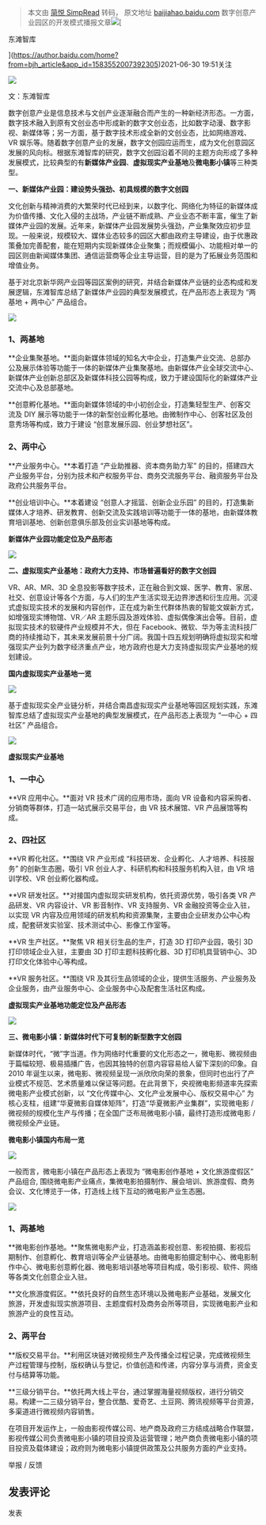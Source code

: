 > 本文由 [简悦 SimpRead](http://ksria.com/simpread/) 转码， 原文地址 [baijiahao.baidu.com](https://baijiahao.baidu.com/s?id=1703992460815643897&wfr=spider&for=pc) 数字创意产业园区的开发模式播报文章[![](https://pic.rmb.bdstatic.com/bjh/user/e10baf63598f7edc6c0bfe7e91cc1e25.jpeg?x-bce-process=image/resize,m_lfit,w_200,h_200&autime=46935)](https://author.baidu.com/home?from=bjh_article&app_id=1583552007392305)[

东滩智库

](https://author.baidu.com/home?from=bjh_article&app_id=1583552007392305)2021-06-30 19:51关注

![](https://pic.rmb.bdstatic.com/bjh/news/303a9c2f34aefdc796b551e761d34b19.jpeg@wm_2,t_55m+5a625Y+3L+S4nOa7qeaZuuW6kw==,fc_ffffff,ff_U2ltSGVp,sz_23,x_15,y_15)

文：东滩智库  

数字创意产业是信息技术与文创产业逐渐融合而产生的一种新经济形态。一方面，数字技术融入到原有文创业态中形成新的数字文创业态，比如数字动漫、数字影视、新媒体等；另一方面，基于数字技术形成全新的文创业态，比如网络游戏、VR 娱乐等。随着数字创意产业的发展，数字文创园应运而生，成为文化创意园区发展的风向标。根据东滩智库的研究，数字文创园沿着不同的主题方向形成了多种发展模式，比较典型的有**新媒体产业园**、**虚拟现实产业基地**及**微电影小镇**等三种类型。  

**一、新媒体产业园：建设势头强劲、初具规模的数字文创园**

文化创新与精神消费的大繁荣时代已经到来，以数字化、网络化为特征的新媒体成为价值传播、文化入侵的主战场，产业链不断成熟、产业业态不断丰富，催生了新媒体产业园的发展。近年来，新媒体产业园发展势头强劲，产业集聚效应初步显现。一般来说，规模较大、媒体业态较多的园区大都由政府主导建设，由于优惠政策叠加完善配套，能在短期内实现新媒体企业聚集；而规模偏小、功能相对单一的园区则由新闻媒体集团、通信运营商等企业主导运营，目的是为了拓展业务范围和增值业务。

基于对北京新华网产业园等园区案例的研究，并结合新媒体产业链的业态构成和发展逻辑，东滩智库总结了新媒体产业园的典型发展模式，在产品形态上表现为 “两基地 + 两中心” 产品组合。

![](https://pic.rmb.bdstatic.com/bjh/news/b2d085914b7969168914219bc68be8a9.jpeg@wm_2,t_55m+5a625Y+3L+S4nOa7qeaZuuW6kw==,fc_ffffff,ff_U2ltSGVp,sz_23,x_15,y_15)

### 1、两基地

**企业集聚基地。**面向新媒体领域的知名大中企业，打造集产业交流、总部办公及展示体验等功能于一体的新媒体产业集聚基地。由新媒体产业全球交流中心、新媒体产业创新总部区及新媒体科技公园等构成，致力于建设国际化的新媒体产业交流中心及总部基地。  

**创意孵化基地。**面向新媒体领域的中小初创企业，打造集轻型生产、创客交流及 DIY 展示等功能于一体的新型创业孵化基地。由微制作中心、创客社区及创意秀场等构成，致力于建设 “创意发展乐园、创业梦想社区”。

### 2、两中心

**产业服务中心。**本着打造 “产业助推器、资本商务助力军” 的目的，搭建四大产业服务平台，分别为技术和产权服务平台、商务交流服务平台、融资服务平台及政府公共服务平台。  

**创业培训中心。**本着建设 “创意人才摇篮、创新企业乐园” 的目的，打造集新媒体人才培养、研发教育、创新交流及实践培训等功能于一体的基地，由新媒体教育培训基地、创新创意俱乐部及创业实训基地等构成。

**新媒体产业园功能定位及产品形态**

![](https://pic.rmb.bdstatic.com/bjh/down/3d7294ea0c7f4e98dc599352a7fc1226.jpeg@wm_2,t_55m+5a625Y+3L+S4nOa7qeaZuuW6kw==,fc_ffffff,ff_U2ltSGVp,sz_23,x_15,y_15)

**二、虚拟现实产业基地：政府大力支持、市场普遍看好的数字文创园**

VR、AR、MR、3D 全息投影等数字技术，正在融合到文娱、医学、教育、家居、社交、创意设计等各个方面，与人们的生产生活实现无边界渗透和衍生应用。沉浸式虚拟现实技术的发展和内容创作，正在成为新生代群体热衷的智能文娱新方式，如增强现实博物馆、VR／AR 主题乐园及游戏体验、虚拟偶像演出会等。目前，虚拟现实技术的软硬件产业规模并不大，但在 Facebook、微软、华为等主流科技厂商的持续推动下，其未来发展前景十分广阔。我国十四五规划明确将虚拟现实和增强现实产业列为数字经济重点产业，地方政府也是大力支持虚拟现实产业基地的规划建设。

**国内虚拟现实产业基地一览**

![](https://pic.rmb.bdstatic.com/bjh/down/b364f8fce0fea7e776bd927442798e13.jpeg@wm_2,t_55m+5a625Y+3L+S4nOa7qeaZuuW6kw==,fc_ffffff,ff_U2ltSGVp,sz_23,x_15,y_15)

基于虚拟现实全产业链分析，并结合南昌虚拟现实产业基地等园区规划实践，东滩智库总结了虚拟现实产业基地的典型发展模式，在产品形态上表现为 “一中心 + 四社区” 产品组合。

![](https://pic.rmb.bdstatic.com/bjh/down/070928c75b56799d8657e6fa314795b0.jpeg@wm_2,t_55m+5a625Y+3L+S4nOa7qeaZuuW6kw==,fc_ffffff,ff_U2ltSGVp,sz_23,x_15,y_15)

**虚拟现实产业基地**

### 1、一中心

**VR 应用中心。**面对 VR 技术广阔的应用市场，面向 VR 设备和内容采购者、分销商等群体，打造一站式展示交易平台，由 VR 技术展馆、VR 产品展馆等构成。  

### 2、四社区

**VR 孵化社区。**围绕 VR 产业形成 “科技研发、企业孵化、人才培养、科技服务” 的创新生态圈，吸引 VR 创业人才、科研机构和科技服务机构入驻，由 VR 培训学校、VR 创业孵化器构成。  

**VR 研发社区。**对接国内虚拟现实研发机构，依托资源优势，吸引各类 VR 产品研发、VR 内容设计、VR 影音制作、VR 支持服务、VR 金融投资等企业入驻，以实现 VR 内容及应用领域的研发机构和资源集聚，主要由企业研发办公中心构成，配套研发实验室、技术测试中心、影像工作室等。

**VR 生产社区。**聚焦 VR 相关衍生品的生产，打造 3D 打印产业园，吸引 3D 打印领域企业入驻，主要由 3D 打印主题科技孵化器、3D 打印机具营销中心、3D 打印文化体验中心等构成。

**VR 服务社区。**围绕 VR 及其衍生品领域的企业，提供生活服务、产业服务及企业服务，由产业服务中心、企业服务中心及配套生活社区构成。

**虚拟现实产业基地功能定位及产品形态**

![](https://pic.rmb.bdstatic.com/bjh/down/5e3e3e243deebd038af19d25a18190fb.jpeg@wm_2,t_55m+5a625Y+3L+S4nOa7qeaZuuW6kw==,fc_ffffff,ff_U2ltSGVp,sz_23,x_15,y_15)

**三、微电影小镇：新媒体时代下可复制的新型数字文创园**

新媒体时代，“微”字当道。作为网络时代重要的文化形态之一，微电影、微视频由于篇幅较短、极易插播广告，也因其独特的创意内容容易给人留下深刻的印象。自 2010 年诞生以来，微电影、微视频呈现一派欣欣向荣的景象，但同时也出行了产业模式不规范、艺术质量难以保证等问题。在此背景下，央视微电影频道率先探索微电影产业模式创新，以 “文化传媒中心、文化产业发展中心、版权交易中心” 为核心支柱，组建“华夏微影自媒体矩阵”，打造“华夏微影产业集群”，实现微电影 / 微视频的规模化生产与传播；在全国广泛布局微电影小镇，最终打造形成微电影 / 微视频全产业链。

**微电影小镇国内布局一览**

![](https://pic.rmb.bdstatic.com/bjh/down/c735770206d3f31b72f0b54c8ed4cbbf.jpeg@wm_2,t_55m+5a625Y+3L+S4nOa7qeaZuuW6kw==,fc_ffffff,ff_U2ltSGVp,sz_23,x_15,y_15)

一般而言，微电影小镇在产品形态上表现为 “微电影创作基地 + 文化旅游度假区” 产品组合, 围绕微电影产业痛点，集微电影拍摄制作、展会培训、旅游度假、商务会议、文化博览于一体，打造线上线下互动的微电影产业生态圈。

![](https://pic.rmb.bdstatic.com/bjh/down/7a1d7473005e451b44051618c2a43d7f.jpeg@wm_2,t_55m+5a625Y+3L+S4nOa7qeaZuuW6kw==,fc_ffffff,ff_U2ltSGVp,sz_23,x_15,y_15)

### 1、两基地

**微电影创作基地。**聚焦微电影产业，打造涵盖影视创意、影视拍摄、影视后期制作、创意孵化、教育培训等全产业链基地。由微电影拍摄定制中心、微电影制作中心、微电影创意孵化器、微电影培训基地等项目构成，吸引影视、软件、网络等各类文化创意企业入驻。  

**文化旅游度假区。**依托良好的自然生态环境以及微电影产业基础，发展文化旅游，开发虚拟现实旅游项目、主题度假村及商务会所等项目，实现微电影产业和旅游产业的良性互动。

### 2、两平台

**版权交易平台。**利用区块链对微视频生产及传播全过程记录，完成微视频生产过程管理与控制，版权确认与登记，价值创造和传递，内容分享与消费，资金支付与结算等功能。  

**三级分销平台。**依托两大线上平台，通过掌握海量视频版权，进行分销交易。构建一二三级分销平台，整合优酷、爱奇艺、土豆网、腾讯视频等平台资源，多渠道进行微视频内容销售。

在项目开发运作上，一般由影视传媒公司、地产商及政府三方结成战略合作联盟，影视传媒公司负责微电影小镇的项目投资及运营管理；地产商负责微电影小镇的项目投资及载体建设；政府则为微电影小镇提供政策及公共服务方面的产业支持。

举报 / 反馈

发表评论
----

发表